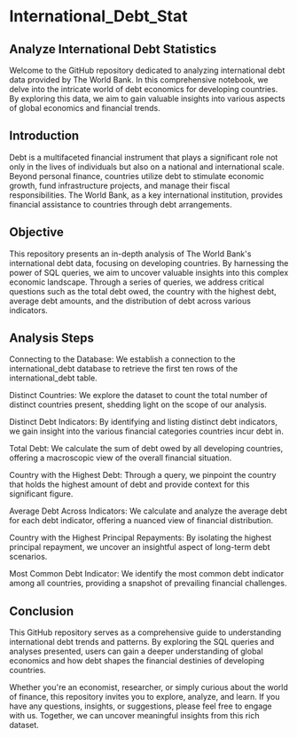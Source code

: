 # International_Debt_Stat
## Analyze International Debt Statistics

Welcome to the GitHub repository dedicated to analyzing international debt data provided by The World Bank. In this comprehensive notebook, we delve into the intricate world of debt economics for developing countries. By exploring this data, we aim to gain valuable insights into various aspects of global economics and financial trends.

## Introduction
Debt is a multifaceted financial instrument that plays a significant role not only in the lives of individuals but also on a national and international scale. Beyond personal finance, countries utilize debt to stimulate economic growth, fund infrastructure projects, and manage their fiscal responsibilities. The World Bank, as a key international institution, provides financial assistance to countries through debt arrangements.

## Objective
This repository presents an in-depth analysis of The World Bank's international debt data, focusing on developing countries. By harnessing the power of SQL queries, we aim to uncover valuable insights into this complex economic landscape. Through a series of queries, we address critical questions such as the total debt owed, the country with the highest debt, average debt amounts, and the distribution of debt across various indicators.

## Analysis Steps
Connecting to the Database: We establish a connection to the international_debt database to retrieve the first ten rows of the international_debt table.

Distinct Countries: We explore the dataset to count the total number of distinct countries present, shedding light on the scope of our analysis.

Distinct Debt Indicators: By identifying and listing distinct debt indicators, we gain insight into the various financial categories countries incur debt in.

Total Debt: We calculate the sum of debt owed by all developing countries, offering a macroscopic view of the overall financial situation.

Country with the Highest Debt: Through a query, we pinpoint the country that holds the highest amount of debt and provide context for this significant figure.

Average Debt Across Indicators: We calculate and analyze the average debt for each debt indicator, offering a nuanced view of financial distribution.

Country with the Highest Principal Repayments: By isolating the highest principal repayment, we uncover an insightful aspect of long-term debt scenarios.

Most Common Debt Indicator: We identify the most common debt indicator among all countries, providing a snapshot of prevailing financial challenges.

## Conclusion
This GitHub repository serves as a comprehensive guide to understanding international debt trends and patterns. By exploring the SQL queries and analyses presented, users can gain a deeper understanding of global economics and how debt shapes the financial destinies of developing countries.

Whether you're an economist, researcher, or simply curious about the world of finance, this repository invites you to explore, analyze, and learn. If you have any questions, insights, or suggestions, please feel free to engage with us. Together, we can uncover meaningful insights from this rich dataset.

